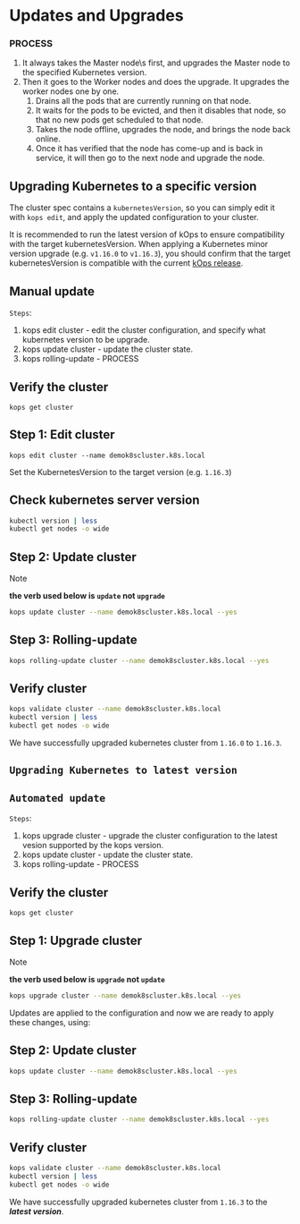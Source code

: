 # Updates and Upgrades

### **PROCESS**

1. It always takes the Master node\s first, and upgrades the Master node to the specified Kubernetes version.
2. Then it goes to the Worker nodes and does the upgrade. It upgrades the worker nodes one by one.
   1. Drains all the pods that are currently running on that node.
   2. It waits for the pods to be evicted, and then it disables that node, so that no new pods get scheduled to that node.
   3. Takes the node offline, upgrades the node, and brings the node back online.
   4. Once it has verified that the node has come-up and is back in service, it will then go to the next node and upgrade the node.

## Upgrading Kubernetes to a specific version

The cluster spec contains a `kubernetesVersion`, so you can simply edit it with `kops edit`, and apply the updated configuration to your cluster.

It is recommended to run the latest version of kOps to ensure compatibility with the target kubernetesVersion. When applying a Kubernetes minor version upgrade (e.g. `v1.16.0` to `v1.16.3`), you should confirm that the target kubernetesVersion is compatible with the current [kOps release](https://github.com/kubernetes/kops/releases).

## Manual update

`Steps`:

1. kops edit cluster - edit the cluster configuration, and specify what kubernetes version to be upgrade.
2. kops update cluster - update the cluster state.
3. kops rolling-update - PROCESS

## Verify the cluster

```shell
kops get cluster
```

## Step 1: Edit cluster

```shell
kops edit cluster --name demok8scluster.k8s.local
```

Set the KubernetesVersion to the target version (e.g. `1.16.3`)

## Check kubernetes server version

```sh
kubectl version | less
kubectl get nodes -o wide
```

## Step 2: Update cluster

> [!NOTE]
>
> **the verb used below is `update` not `upgrade`**

```sh
kops update cluster --name demok8scluster.k8s.local --yes
```

## Step 3: Rolling-update

```sh
kops rolling-update cluster --name demok8scluster.k8s.local --yes
```

## Verify cluster

```sh
kops validate cluster --name demok8scluster.k8s.local
kubectl version | less
kubectl get nodes -o wide
```

We have successfully upgraded kubernetes cluster from `1.16.0` to `1.16.3`.

## **`Upgrading Kubernetes to latest version`**

## `Automated update`

`Steps`:

1. kops upgrade cluster - upgrade the cluster configuration to the latest vesion supported by the kops version.
2. kops update cluster - update the cluster state.
3. kops rolling-update - PROCESS

## Verify the cluster

```shell
kops get cluster
```

## Step 1: Upgrade cluster

> [!NOTE]
>
> **the verb used below is `upgrade` not `update`**

```sh
kops upgrade cluster --name demok8scluster.k8s.local --yes
```

Updates are applied to the configuration and now we are ready to apply these changes, using:

## Step 2: Update cluster

```sh
kops update cluster --name demok8scluster.k8s.local --yes
```

## Step 3: Rolling-update

```sh
kops rolling-update cluster --name demok8scluster.k8s.local --yes
```

## Verify cluster

```sh
kops validate cluster --name demok8scluster.k8s.local
kubectl version | less
kubectl get nodes -o wide
```

We have successfully upgraded kubernetes cluster from `1.16.3` to the **_latest version_**.
